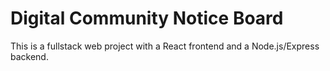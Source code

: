 # Digital Community Notice Board

This is a fullstack web project with a React frontend and a Node.js/Express backend.
